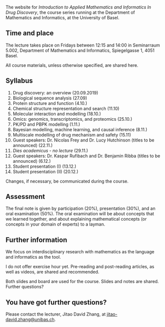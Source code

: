 The website for *Introduction to Applied Mathematics and Informatics In Drug Discovery*, the course series running at the Department of Mathematics and Informatics, at the University of Basel.

## Time and place

The lecture takes place on Fridays between 12:15 and 14:00 in Seminarraum 5.002, Department of Mathematics and Informatics, Spiegelgasse 1, 4051 Basel.

All course materials, unless otherwise specified, are shared here.

## Syllabus

1. Drug discovery: an overview (20.09.2019)
2. Biological sequence analysis (27.09)
3. Protein structure and function (4.10.)
4. Chemical structure representation and search (11.10)
5. Molecular interaction and modelling (18.10.)
6. Omics: genomics, transcriptomics, and proteomics (25.10.)
7. PK/PD and PBPK modelling (1.11.)
8. Bayesian modelling, machine learning, and causal inference (8.11.)
9. Multiscale modelling of drug mechanism and safety (15.11)
10. Guest speakers: Dr. Nicolas Frey and Dr. Lucy Hutchinson (titles to be announced) (22.11.)
11. *Dies academicus - no lecture* (29.11.)
12. Guest speakers: Dr. Kaspar Rufibach and Dr. Benjamin Ribba (titles to be announced) (6.12.)
13. Student presentation (I) (13.12.)
14. Student presentation (II) (20.12.)

Changes, if necessary, be communicated during the course.

## Assessment

The final note is given by participation (20%), presentation (30%), and an oral examination (50%). The oral examination will be about concepts that we learned together, and about explaining mathematical concepts (or concepts in your domain of experts) to a layman.

## Further information

We focus on interdisciplinary research with mathematics as the language and informatics as the tool.

I do not offer exercise hour yet. Pre-reading and post-reading articles, as well as videos, are shared and recommended.

Both slides and board are used for the course. Slides and notes are shared.
Further questions?

## You have got further questions?

Please contact the lecturer, Jitao David Zhang, at [jitao-david.zhang@unibas.ch](mailto:jitao-david.zhang@unibas.ch).
